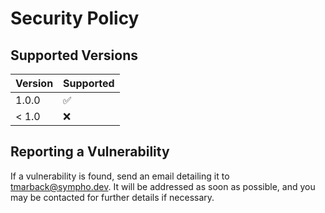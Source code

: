 # Security Policy

## Supported Versions

| Version | Supported          |
| ------- | ------------------ |
| 1.0.0   | :white_check_mark: |
| < 1.0   | :x:                |

## Reporting a Vulnerability

If a vulnerability is found, send an email detailing it to [tmarback@sympho.dev](mailto:tmarback@sympho.dev). It will be addressed as soon as possible, and you may be contacted for further details if necessary.
